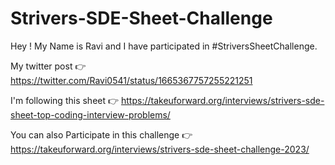 # Strivers-SDE-Sheet-Challenge

Hey ! My Name is Ravi and I have participated in #StriversSheetChallenge.

My twitter post 👉️ https://twitter.com/Ravi0541/status/1665367757255221251

I'm following this sheet 👉️ https://takeuforward.org/interviews/strivers-sde-sheet-top-coding-interview-problems/

You can also Participate in this challenge  👉️ https://takeuforward.org/interviews/strivers-sde-sheet-challenge-2023/
